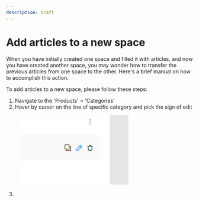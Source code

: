 ```yaml
---
description: Draft
---
```


# Add articles to a new space

When you have initially created one space and filled it with articles, and now you have created another space, you may wonder how to transfer the previous articles from one space to the other. Here's a brief manual on how to accomplish this action.

To add articles to a new space, please follow these steps:

1. Navigate to the 'Products' > 'Categories'
2. Hover by cursor on the line of specific category and pick the sign of edit

<figure><img src="../../../.gitbook/assets/2023-07-12_15-58-53 (1).jpg" alt=""><figcaption></figcaption></figure>

3.
